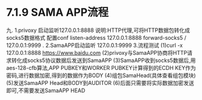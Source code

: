 # 7.1.9  SAMA APP流程
九.
1.privoxy 启动监听127.0.0.1:8888
       说明:HTTP代理,可将HTTP数据包转化成socks5数据格式
       配置conf
listen-address 127.0.0.1:8888
forward-socks5 / 127.0.0.1:9999 .
2.SamaAPP启动监听 127.0.0.1:9999
3.流程测试
(1)curl -x 127.0.0.1:8888 https://www.baidu.com
(2)privoxy与SamaAPP协商将HTTP请求转化成socks5协议数据后发送到SamaAPP
(3)SamaAPP收到socks5数据后,用aes-128-cfb算法,APP PUBKEY和WORKER PUBKEY计算得到的ECDH KEY作为密码,进行数据加密,得到的数据作为BODY
(4)组包SamaHead(具体查看组包模块)
(5)发送SamaAPP Head和BODY到AUDITOR
(6)后面只需要将实际数据加密发送即可,不需要发送SamaAPP HEAD
